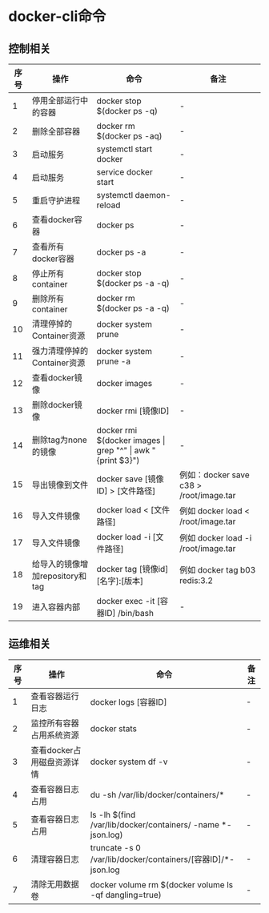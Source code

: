 # docker-cli命令


## 控制相关
| 序号 | 操作 | 命令 | 备注 |
| ---- | ---- | ---- | ---- |
| 1 | 停用全部运行中的容器 | docker stop $(docker ps -q) | - |
| 2 | 删除全部容器 | docker rm $(docker ps -aq) | - |
| 3 | 启动服务 | systemctl start docker | - |
| 4 | 启动服务 | service docker start | - |
| 5 | 重启守护进程 | systemctl daemon-reload | - |
| 6 | 查看docker容器 | docker ps | - |
| 7 | 查看所有docker容器 | docker ps -a | - |
| 8 | 停止所有container | docker stop $(docker ps -a -q) | - |
| 9 | 删除所有container | docker rm $(docker ps -a -q) | - |
| 10 | 清理停掉的Container资源 | docker system prune | - |
| 11 | 强力清理停掉的Container资源 | docker system prune -a | - |
| 12 | 查看docker镜像 | docker images | - |
| 13 | 删除docker镜像 | docker rmi [镜像ID] | - |
| 14 | 删除tag为none的镜像 | docker rmi $(docker images &#124; grep "^<none>" &#124; awk "{print $3}") | - |
| 15 | 导出镜像到文件 | docker save [镜像ID] > [文件路径]  | 例如：docker save c38 > /root/image.tar  |
| 16 | 导入文件镜像 | docker load < [文件路径]  | 例如 docker load < /root/image.tar  |
| 17 | 导入文件镜像 | docker load -i [文件路径]  | 例如 docker load -i /root/image.tar  |
| 18 | 给导入的镜像增加repository和tag | docker tag [镜像id] [名字]:[版本]  | 例如 docker tag b03 redis:3.2 |
| 19 | 进入容器内部 | docker exec -it [容器ID] /bin/bash  | - |

## 运维相关
| 序号 | 操作 | 命令 | 备注 |
| ---- | ---- | ---- | ---- |
| 1 | 查看容器运行日志 | docker logs [容器ID] | - |
| 2 | 监控所有容器占用系统资源 | docker stats | - |
| 3 | 查看docker占用磁盘资源详情 | docker system df -v | - |
| 4 | 查看容器日志占用 | du -sh /var/lib/docker/containers/* | - |
| 5 | 查看容器日志占用 | ls -lh $(find /var/lib/docker/containers/ -name *-json.log) | - |
| 6 | 清理容器日志 | truncate -s 0 /var/lib/docker/containers/[容器ID]/*-json.log | - |
| 7 | 清除无用数据卷 | docker volume rm $(docker volume ls -qf dangling=true) | - |
